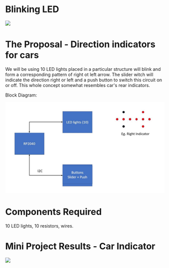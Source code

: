 # Blinking LED

<img src = "blinking led.gif">

# The Proposal - Direction indicators for cars

We will be using 10 LED lights placed in a particular structure will blink and form a corresponding pattern of right ot left arrow. The slider witch will indicate the direction right or left and a push button to switch this circuit on or off. This whole concept somewhat resembles car's rear indicators. 

Block Diagram:

<img src="proposal/mini_project.JPG">


# Components Required 

10 LED lights, 10 resistors, wires.


# Mini Project Results - Car Indicator 

<img src = "proposal/Mini_project.gif">



